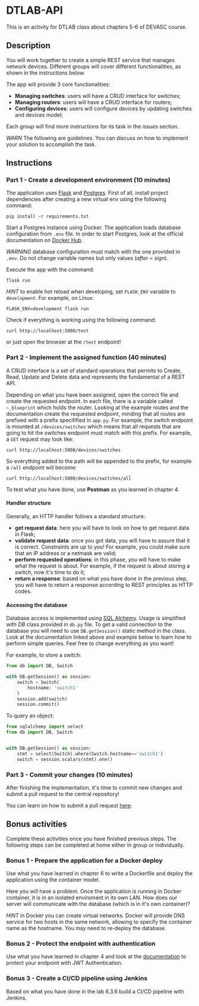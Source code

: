 # DTLAB-API
This is an activity for DTLAB class about chapters 5-6 of DEVASC course.

## Description

You will work together to create a simple REST service that manages network devices. Different groups will cover different functionalities, as shown in the instructions below.

The app will provide 3 core functionalities:
* **Managing switches**: users will have a CRUD interface for switches;
* **Managing routers**: users will have a CRUD interface for routers;
* **Configuring devices**: users will configure devices by updating switches and devices model;

Each group will find more instructions for its task in the *issues* section.

*WARN* The following are guidelines. You can discuss on how to implement your solution to accomplish the task.

## Instructions

### Part 1 - Create a development environment (10 minutes)

The application uses [Flask](https://flask.palletsprojects.com/en/2.1.x/) and [Postgres](https://www.postgresql.org/docs/). 
First of all, install project dependencies after creating a new virtual env using the following command:

```
pip install -r requirements.txt
```

Start a Postgres instance using Docker. The application loads database configuration from `.env` file. In order to start Postgres, look at the official documentation on [Docker Hub](https://hub.docker.com/_/postgres).

*WARNING* database configuration must match with the one provided in `.env`. Do not change variable names but only values (*after = sign*).

Execute the app with the command:

```
flask run
```

*HINT* to enable hot reload when developing, set `FLASK_ENV` variable to `development`. For example, on Linux:

```
FLASK_ENV=development flask run
```

Check if everything is working using the following command:

```
curl http://localhost:5000/test
```

or just open the browser at the `/test` endpoint!

### Part 2 - Implement the assigned function (40 minutes)

A CRUD interface is a set of standard operations that permits to Create, Read, Update and Delete data and represents the fundamental of a REST API.

Depending on what you have been assigned, open the correct file and create the requested endpoint. In each file, there is a variable called `~_blueprint` which holds the router.
Looking at the example routes and the documentation create the requested endpoint, minding that all routes are prefixed with a prefix specifified in `app.py`. For example, the switch endpoint is mounted at `/devices/switches` which means that all requests that are going to hit the switches endpoint must match with this prefix. For example, a `GET` request may look like:

```
curl http://localhost:5000/devices/switches
```

So everything added to the path will be appended to the prefix, for example a `/all` endpoint will become:

```
curl http://localhost:5000/devices/switches/all
```

To test what you have done, use **Postman** as you learned in chapter 4.

#### Handler structure

Generally, an HTTP handler follows a standard structure:
* **get request data**: here you will have to look on how to get request data in Flask;
* **validate request data**: once you got data, you will have to assure that it is correct. Constraints are up to you! For example, you could make sure that an IP address or a netmask are valid;
* **perform requested operations**: in this phase, you will have to make what the request is about. For example, if the request is about storing a switch, now it's time to do it;
* **return a response**: based on what you have done in the previous step, you will have to return a response according to REST principles as HTTP codes.

#### Accessing the database

Database access is implemented using [SQL Alchemy](https://docs.sqlalchemy.org/en/14/orm/quickstart.html). Usage is simplified with *DB* class provided in `db.py` file. To get a valid connection to the database you will need to use `DB.getSession()` static method in the class.
Look at the documentation linked above and example below to learn how to perform simple queries. 
Feel free to change everything as you want!

For example, to store a switch:

```python
from db import DB, Switch

with DB.getSession() as session:
    switch = Switch(
        hostname: 'switch1'
    )
    session.add(switch)
    session.commit()
```

To query an object:

```python
from sqlalchemy import select
from db import DB, Switch


with DB.getSession() as session:
    stmt = select(Switch).where(Switch.hostname=='switch1')
    switch = session.scalars(stmt).one()
```

### Part 3 - Commit your changes (10 minutes)

After finishing the implementation, it's time to commit new changes and submit a pull request to the central repository!

You can learn on how to submit a pull request [here](https://opensource.com/article/19/7/create-pull-request-github).

## Bonus activities

Complete these activities once you have finished previous steps. The following steps can be completed at home either in group or individually.

### Bonus 1 - Prepare the application for a Docker deploy

Use what you have learned in chapter 6 to write a Dockerfile and deploy the application using the container model.

Here you will have a problem. Once the application is running in Docker container, it is in an isolated enviroment in its own LAN. How does our server will communicate with the database (which is in it's own container)?

*HINT* in Docker you can create virtual networks. Docker will provide DNS service for two hosts in the same network, allowing to specify the container name as the hostname.
You may need to re-deploy the database.

### Bonus 2 - Protect the endpoint with authentication

Use what you have learned in chapter 4 and look at the [documentation](https://pythonhosted.org/Flask-JWT/) to protect your endpoint with JWT Authentication. 

### Bonus 3 - Create a CI/CD pipeline using Jenkins

Based on what you have done in the lab 6.3.6 build a CI/CD pipeline with Jenkins.